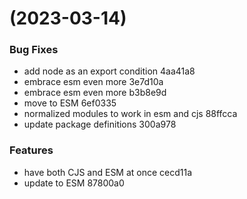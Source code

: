 #  (2023-03-14)


### Bug Fixes

* add node as an export condition 4aa41a8
* embrace esm even more 3e7d10a
* embrace esm even more b3b8e9d
* move to ESM 6ef0335
* normalized modules to work in esm and cjs 88ffcca
* update package definitions 300a978


### Features

* have both CJS and ESM at once cecd11a
* update to ESM 87800a0



